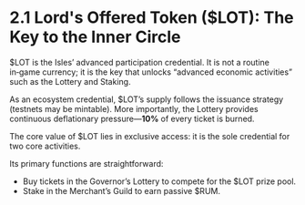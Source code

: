 # 2.1 Lord's Offered Token ($LOT): The Key to the Inner Circle

$LOT is the Isles’ advanced participation credential. It is not a routine in‑game currency; it is the key that unlocks “advanced economic activities” such as the Lottery and Staking.

As an ecosystem credential, $LOT’s supply follows the issuance strategy (testnets may be mintable). More importantly, the Lottery provides continuous deflationary pressure—**10%** of every ticket is burned.

The core value of $LOT lies in exclusive access: it is the sole credential for two core activities.

Its primary functions are straightforward:

* Buy tickets in the Governor’s Lottery to compete for the $LOT prize pool.
* Stake in the Merchant’s Guild to earn passive $RUM.
